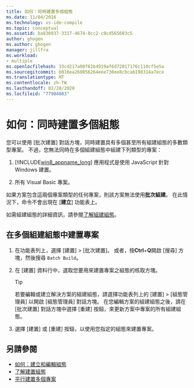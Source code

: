 ```yaml
---
title: 如何：同時建置多個組態
ms.date: 11/04/2016
ms.technology: vs-ide-compile
ms.topic: conceptual
ms.assetid: ba830937-3317-4674-8cc2-c0cd565603c5
author: ghogen
ms.author: ghogen
manager: jillfra
ms.workload:
- multiple
ms.openlocfilehash: 33cd217a08f62b4919af6d72017176c110cf5e5a
ms.sourcegitcommit: b016ea260856264eee730ee8cbcab198314a7ece
ms.translationtype: MT
ms.contentlocale: zh-TW
ms.lasthandoff: 02/28/2020
ms.locfileid: "77904083"
---
```

# <a name="how-to-build-multiple-configurations-simultaneously"></a>如何：同時建置多個組態

您可以使用 [批次建置] 對話方塊，同時建置具有多個甚至所有組建組態的多數類型專案。 不過，您無法同時在多個組建組態中組建下列類型的專案：

1. [!INCLUDE[win8_appname_long](../debugger/includes/win8_appname_long_md.md)] 應用程式是使用 JavaScript 針對 Windows 建置。

2. 所有 Visual Basic 專案。

如果方案包含這兩個專案類型的任何專案，則該方案無法使用**批次組建**。 在此情況下，命令不會出現在 [**建立**] 功能表上。

   如需組建組態的詳細資訊，請參閱[了解組建組態](../ide/understanding-build-configurations.md)。

## <a name="to-build-a-project-in-multiple-build-configurations"></a>在多個組建組態中建置專案

1. 在功能表列上，選擇 [建置] > [批次建置]。 或者，按**Ctrl**+**Q**開啟 [搜尋] 方塊，然後搜尋 `Batch Build`。

2. 在 [建置] 資料行中，選取您要用來建置專案之組態的核取方塊。

    > [!TIP]
    > 若要編輯或建立解決方案的組建組態，請選擇功能表列上的 [建置] > [組態管理員] 以開啟 [組態管理員] 對話方塊。 在您編輯方案的組建組態之後，請在 [批次建置] 對話方塊中選擇 [重建] 按鈕，來更新方案中專案的所有組建組態。

3. 選擇 [建置] 或 [重建] 按鈕，以使用您指定的組態來建置專案。

## <a name="see-also"></a>另請參閱

- [如何：建立和編輯組態](../ide/how-to-create-and-edit-configurations.md)
- [了解建置組態](../ide/understanding-build-configurations.md)
- [平行建置多個專案](../msbuild/building-multiple-projects-in-parallel-with-msbuild.md)